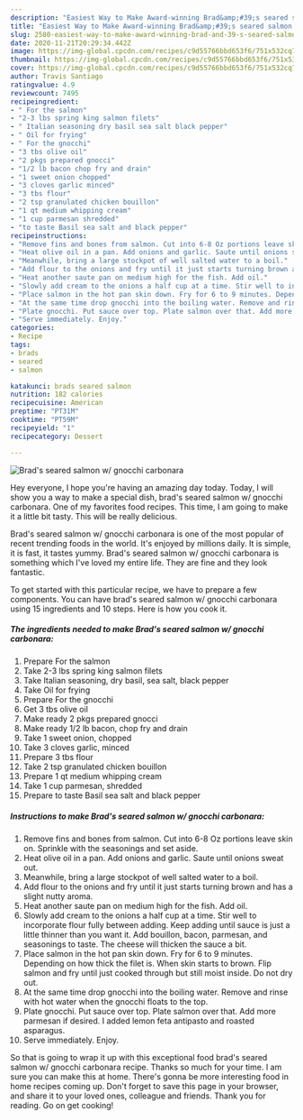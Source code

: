 ```yaml
---
description: "Easiest Way to Make Award-winning Brad&amp;#39;s seared salmon w/ gnocchi carbonara"
title: "Easiest Way to Make Award-winning Brad&amp;#39;s seared salmon w/ gnocchi carbonara"
slug: 2580-easiest-way-to-make-award-winning-brad-and-39-s-seared-salmon-w-gnocchi-carbonara
date: 2020-11-21T20:29:34.442Z
image: https://img-global.cpcdn.com/recipes/c9d55766bbd653f6/751x532cq70/brads-seared-salmon-w-gnocchi-carbonara-recipe-main-photo.jpg
thumbnail: https://img-global.cpcdn.com/recipes/c9d55766bbd653f6/751x532cq70/brads-seared-salmon-w-gnocchi-carbonara-recipe-main-photo.jpg
cover: https://img-global.cpcdn.com/recipes/c9d55766bbd653f6/751x532cq70/brads-seared-salmon-w-gnocchi-carbonara-recipe-main-photo.jpg
author: Travis Santiago
ratingvalue: 4.9
reviewcount: 7495
recipeingredient:
- " For the salmon"
- "2-3 lbs spring king salmon filets"
- " Italian seasoning dry basil sea salt black pepper"
- " Oil for frying"
- " For the gnocchi"
- "3 tbs olive oil"
- "2 pkgs prepared gnocci"
- "1/2 lb bacon chop fry and drain"
- "1 sweet onion chopped"
- "3 cloves garlic minced"
- "3 tbs flour"
- "2 tsp granulated chicken bouillon"
- "1 qt medium whipping cream"
- "1 cup parmesan shredded"
- "to taste Basil sea salt and black pepper"
recipeinstructions:
- "Remove fins and bones from salmon. Cut into 6-8 Oz portions leave skin on. Sprinkle with the seasonings and set aside."
- "Heat olive oil in a pan. Add onions and garlic. Saute until onions sweat out."
- "Meanwhile, bring a large stockpot of well salted water to a boil."
- "Add flour to the onions and fry until it just starts turning brown and has a slight nutty aroma."
- "Heat another saute pan on medium high for the fish. Add oil."
- "Slowly add cream to the onions a half cup at a time. Stir well to incorporate flour fully between adding. Keep adding until sauce is just a little thinner than you want it. Add bouillon, bacon, parmesan, and seasonings to taste. The cheese will thicken the sauce a bit."
- "Place salmon in the hot pan skin down. Fry for 6 to 9 minutes. Depending on how thick the filet is. When skin starts to brown. Flip salmon and fry until just cooked through but still moist inside. Do not dry out."
- "At the same time drop gnocchi into the boiling water. Remove and rinse with hot water when the gnocchi floats to the top."
- "Plate gnocchi. Put sauce over top. Plate salmon over that. Add more parmesan if desired. I added lemon feta antipasto and roasted asparagus."
- "Serve immediately. Enjoy."
categories:
- Recipe
tags:
- brads
- seared
- salmon

katakunci: brads seared salmon 
nutrition: 182 calories
recipecuisine: American
preptime: "PT31M"
cooktime: "PT59M"
recipeyield: "1"
recipecategory: Dessert

---
```



![Brad&#39;s seared salmon w/ gnocchi carbonara](https://img-global.cpcdn.com/recipes/c9d55766bbd653f6/751x532cq70/brads-seared-salmon-w-gnocchi-carbonara-recipe-main-photo.jpg)

Hey everyone, I hope you're having an amazing day today. Today, I will show you a way to make a special dish, brad&#39;s seared salmon w/ gnocchi carbonara. One of my favorites food recipes. This time, I am going to make it a little bit tasty. This will be really delicious.



Brad&#39;s seared salmon w/ gnocchi carbonara is one of the most popular of recent trending foods in the world. It's enjoyed by millions daily. It is simple, it is fast, it tastes yummy. Brad&#39;s seared salmon w/ gnocchi carbonara is something which I've loved my entire life. They are fine and they look fantastic.


To get started with this particular recipe, we have to prepare a few components. You can have brad&#39;s seared salmon w/ gnocchi carbonara using 15 ingredients and 10 steps. Here is how you cook it.

<!--inarticleads1-->

##### The ingredients needed to make Brad&#39;s seared salmon w/ gnocchi carbonara:

1. Prepare  For the salmon
1. Take 2-3 lbs spring king salmon filets
1. Take  Italian seasoning, dry basil, sea salt, black pepper
1. Take  Oil for frying
1. Prepare  For the gnocchi
1. Get 3 tbs olive oil
1. Make ready 2 pkgs prepared gnocci
1. Make ready 1/2 lb bacon, chop fry and drain
1. Take 1 sweet onion, chopped
1. Take 3 cloves garlic, minced
1. Prepare 3 tbs flour
1. Take 2 tsp granulated chicken bouillon
1. Prepare 1 qt medium whipping cream
1. Take 1 cup parmesan, shredded
1. Prepare to taste Basil sea salt and black pepper




<!--inarticleads2-->

##### Instructions to make Brad&#39;s seared salmon w/ gnocchi carbonara:

1. Remove fins and bones from salmon. Cut into 6-8 Oz portions leave skin on. Sprinkle with the seasonings and set aside.
1. Heat olive oil in a pan. Add onions and garlic. Saute until onions sweat out.
1. Meanwhile, bring a large stockpot of well salted water to a boil.
1. Add flour to the onions and fry until it just starts turning brown and has a slight nutty aroma.
1. Heat another saute pan on medium high for the fish. Add oil.
1. Slowly add cream to the onions a half cup at a time. Stir well to incorporate flour fully between adding. Keep adding until sauce is just a little thinner than you want it. Add bouillon, bacon, parmesan, and seasonings to taste. The cheese will thicken the sauce a bit.
1. Place salmon in the hot pan skin down. Fry for 6 to 9 minutes. Depending on how thick the filet is. When skin starts to brown. Flip salmon and fry until just cooked through but still moist inside. Do not dry out.
1. At the same time drop gnocchi into the boiling water. Remove and rinse with hot water when the gnocchi floats to the top.
1. Plate gnocchi. Put sauce over top. Plate salmon over that. Add more parmesan if desired. I added lemon feta antipasto and roasted asparagus.
1. Serve immediately. Enjoy.




So that is going to wrap it up with this exceptional food brad&#39;s seared salmon w/ gnocchi carbonara recipe. Thanks so much for your time. I am sure you can make this at home. There's gonna be more interesting food in home recipes coming up. Don't forget to save this page in your browser, and share it to your loved ones, colleague and friends. Thank you for reading. Go on get cooking!
